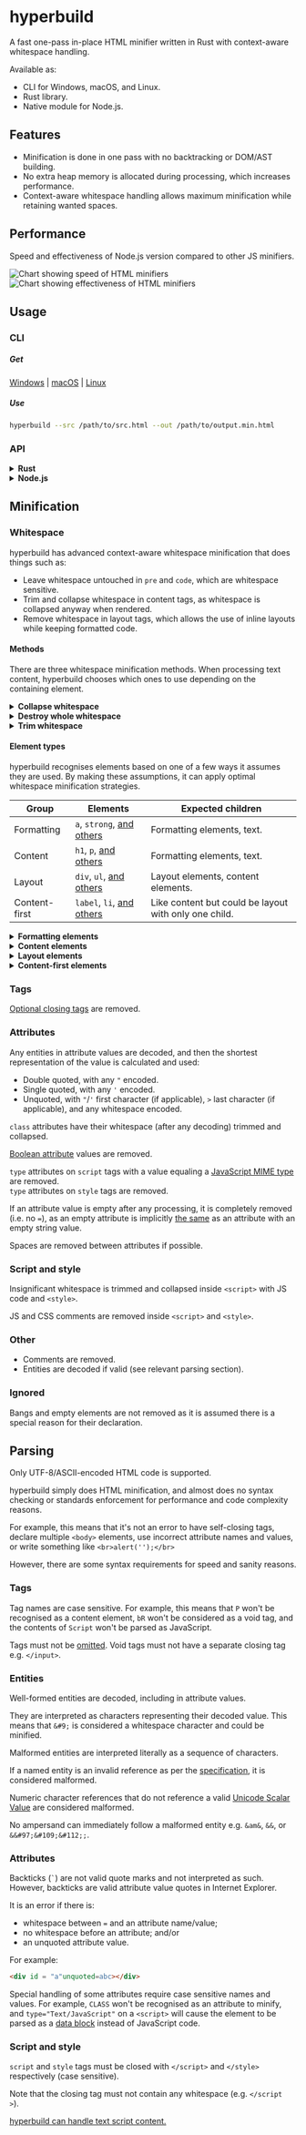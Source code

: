 # hyperbuild

A fast one-pass in-place HTML minifier written in Rust with context-aware whitespace handling.

Available as:
- CLI for Windows, macOS, and Linux.
- Rust library.
- Native module for Node.js.

## Features

- Minification is done in one pass with no backtracking or DOM/AST building.
- No extra heap memory is allocated during processing, which increases performance.
- Context-aware whitespace handling allows maximum minification while retaining wanted spaces.

## Performance

Speed and effectiveness of Node.js version compared to other JS minifiers.

![Chart showing speed of HTML minifiers](./bench/speed.png) ![Chart showing effectiveness of HTML minifiers](./bench/minification.png)

## Usage

### CLI

##### Get

[Windows](https://wilsonl.in/hyperbuild/bin/0.0.11-windows-x86_64.exe) |
[macOS](https://wilsonl.in/hyperbuild/bin/0.0.11-macos-x86_64) |
[Linux](https://wilsonl.in/hyperbuild/bin/0.0.11-linux-x86_64)

##### Use

```bash
hyperbuild --src /path/to/src.html --out /path/to/output.min.html
```

### API

<details>
<summary><strong>Rust</strong></summary>

##### Get

```toml
[dependencies]
hyperbuild = "0.0.11"
```

##### Use

```rust
use hyperbuild::hyperbuild;

fn main() {
    let mut code = b"<p>  Hello, world!  </p>"; 
    match hyperbuild(&mut code) {
        Ok(minified_len) => {}
        Err(error_type, error_at_char_no) => {}
    };
}
```

</details>

<details>
<summary><strong>Node.js</strong></summary>

hyperbuild is available as a [Node.js native module](https://www.npmjs.com/package/hyperbuild), and supports Node.js versions 8 and higher.

##### Get

Using npm:

```bash
npm i hyperbuild
```

Using Yarn:

```bash
yarn add hyperbuild
```

##### Use

```js
const hyperbuild = require("hyperbuild");

const minified = hyperbuild.minify("<p>  Hello, world!  </p>");
```

</details>

## Minification

### Whitespace

hyperbuild has advanced context-aware whitespace minification that does things such as:

- Leave whitespace untouched in `pre` and `code`, which are whitespace sensitive.
- Trim and collapse whitespace in content tags, as whitespace is collapsed anyway when rendered.
- Remove whitespace in layout tags, which allows the use of inline layouts while keeping formatted code.

#### Methods

There are three whitespace minification methods. When processing text content, hyperbuild chooses which ones to use depending on the containing element.

<details>
<summary><strong>Collapse whitespace</strong></summary>

> **Applies to:** any element except [whitespace sensitive](./src/spec/tag/wss.rs) elements.

Reduce a sequence of whitespace characters in text nodes to a single space (U+0020).

<table><thead><tr><th>Before<th>After<tbody><tr><td>

```html
<p>↵
··The·quick·brown·fox↵
··jumps·over·the·lazy↵
··dog.↵
</p>
```

<td>

```html
<p>·The·quick·brown·fox·jumps·over·the·lazy·dog.·</p>
```

</table>
</details>

<details>
<summary><strong>Destroy whole whitespace</strong></summary>

> **Applies to:** any element except [whitespace sensitive](./src/spec/tag/wss.rs), [content](./src/spec/tag/content.rs), [content-first](./src/spec/tag/contentfirst.rs), and [formatting](./src/spec/tag/formatting.rs) elements.

Remove any text nodes that only consist of whitespace characters.

<table><thead><tr><th>Before<th>After<tbody><tr><td>

```html
<ul>↵
··<li>A</li>↵
··<li>B</li>↵
··<li>C</li>↵
</ul>
```

<td>

```html
<ul>↵
··<li>A</li><li>B</li><li>C</li>↵
</ul>
```

</table>
</details>

<details>
<summary><strong>Trim whitespace</strong></summary>

> **Applies to:** any element except [whitespace sensitive](./src/spec/tag/wss.rs) and [formatting](./src/spec/tag/formatting.rs) elements.

Remove any leading/trailing whitespace from any leading/trailing text nodes of a tag.

<table><thead><tr><th>Before<th>After<tbody><tr><td>

```html
<p>↵
··Hey,·I·<em>just</em>·found↵
··out·about·this·<strong>cool</strong>·website!↵
··<sup>[1]</sup>↵
</p>
```

<td>

```html
<p>Hey,·I·<em>just</em>·found↵
··out·about·this·<strong>cool</strong>·website!↵
··<sup>[1]</sup></p>
```

</table>
</details>

#### Element types

hyperbuild recognises elements based on one of a few ways it assumes they are used. By making these assumptions, it can apply optimal whitespace minification strategies.

|Group|Elements|Expected children|
|---|---|---|
|Formatting|`a`, `strong`, [and others](./src/spec/tag/formatting.rs)|Formatting elements, text.|
|Content|`h1`, `p`, [and others](./src/spec/tag/content.rs)|Formatting elements, text.|
|Layout|`div`, `ul`, [and others](./src/spec/tag/layout.rs)|Layout elements, content elements.|
|Content-first|`label`, `li`, [and others](./src/spec/tag/contentfirst.rs)|Like content but could be layout with only one child.|

<details>
<summary><strong>Formatting elements</strong></summary>

> Whitespace is collapsed.

Formatting elements are usually inline elements that wrap around part of some text in a content element, so its whitespace isn't trimmed as they're probably part of the content.

</details>

<details>
<summary><strong>Content elements</strong></summary>

> Whitespace is trimmed and collapsed.

Content elements usually represent a contiguous and complete unit of content such as a paragraph. As such, whitespace is significant but sequences of them are most likely due to formatting.

###### Before

```html
<p>↵
··Hey,·I·<em>just</em>·found↵
··out·about·this·<strong>cool</strong>·website!↵
··<sup>[1]</sup>↵
</p>
```

###### After

```html
<p>Hey,·I·<em>just</em>·found·out·about·this·<strong>cool</strong>·website!·<sup>[1]</sup></p>
```

</details>

<details>
<summary><strong>Layout elements</strong></summary>

> Whitespace is trimmed and collapsed. Whole whitespace is removed.

These elements should only contain other elements and no text. This makes it possible to remove whole whitespace, which is useful when using `display: inline-block` so that whitespace between elements (e.g. indentation) does not alter layout and styling.

###### Before

```html
<ul>↵
··<li>A</li>↵
··<li>B</li>↵
··<li>C</li>↵
</ul>
```

###### After

```html
<ul><li>A</li><li>B</li><li>C</li></ul>
```

</details>

<details>
<summary><strong>Content-first elements</strong></summary>

> Whitespace is trimmed and collapsed.

These elements are usually like content elements but are occasionally used like a layout element with one child. Whole whitespace is not removed as it might contain content, but this is OK for using as layout as there is only one child and whitespace is trimmed.

###### Before

```html
<li>↵
··<article>↵
····<section></section>↵
····<section></section>↵
··</article>↵
</li>
```

###### After

```html
<li><article><section></section><section></section></article></li>
```

</details>

### Tags

[Optional closing tags](https://html.spec.whatwg.org/multipage/syntax.html#syntax-tag-omission) are removed.

### Attributes

Any entities in attribute values are decoded, and then the shortest representation of the value is calculated and used:

- Double quoted, with any `"` encoded.
- Single quoted, with any `'` encoded.
- Unquoted, with `"`/`'` first character (if applicable), `>` last character (if applicable), and any whitespace encoded.

`class` attributes have their whitespace (after any decoding) trimmed and collapsed.

[Boolean attribute](./gen/boolean_attrs.json) values are removed.

`type` attributes on `script` tags with a value equaling a [JavaScript MIME type](https://mimesniff.spec.whatwg.org/#javascript-mime-type) are removed.  
`type` attributes on `style` tags are removed.  

If an attribute value is empty after any processing, it is completely removed (i.e. no `=`), as an empty attribute is implicitly [the same](https://html.spec.whatwg.org/multipage/syntax.html#attributes-2) as an attribute with an empty string value.

Spaces are removed between attributes if possible.

### Script and style

Insignificant whitespace is trimmed and collapsed inside `<script>` with JS code and `<style>`.

JS and CSS comments are removed inside `<script>` and `<style>`.

### Other

- Comments are removed.
- Entities are decoded if valid (see relevant parsing section).

### Ignored

Bangs and empty elements are not removed as it is assumed there is a special reason for their declaration.

## Parsing

Only UTF-8/ASCII-encoded HTML code is supported.

hyperbuild simply does HTML minification, and almost does no syntax checking or standards enforcement for performance and code complexity reasons.

For example, this means that it's not an error to have self-closing tags, declare multiple `<body>` elements, use incorrect attribute names and values, or write something like `<br>alert('');</br>`

However, there are some syntax requirements for speed and sanity reasons.

### Tags

Tag names are case sensitive. For example, this means that `P` won't be recognised as a content element, `bR` won't be considered as a void tag, and the contents of `Script` won't be parsed as JavaScript.

Tags must not be [omitted](https://html.spec.whatwg.org/multipage/syntax.html#syntax-tag-omission). Void tags must not have a separate closing tag e.g. `</input>`.

### Entities

Well-formed entities are decoded, including in attribute values.

They are interpreted as characters representing their decoded value. This means that `&#9;` is considered a whitespace character and could be minified.

Malformed entities are interpreted literally as a sequence of characters.

If a named entity is an invalid reference as per the [specification](https://html.spec.whatwg.org/multipage/named-characters.html#named-character-references), it is considered malformed.

Numeric character references that do not reference a valid [Unicode Scalar Value](https://www.unicode.org/glossary/#unicode_scalar_value) are considered malformed.

No ampersand can immediately follow a malformed entity e.g. `&am&`, `&&`, or `&&#97;&#109;&#112;;`.

### Attributes

Backticks (`` ` ``) are not valid quote marks and not interpreted as such.
However, backticks are valid attribute value quotes in Internet Explorer.

It is an error if there is:

- whitespace between `=` and an attribute name/value;
- no whitespace before an attribute; and/or
- an unquoted attribute value.

For example:

```html
<div id = "a"unquoted=abc></div>
```

Special handling of some attributes require case sensitive names and values. For example, `CLASS` won't be recognised as an attribute to minify, and `type="Text/JavaScript"` on a `<script>` will cause the element to be parsed as a [data block](https://html.spec.whatwg.org/dev/scripting.html#data-block) instead of JavaScript code.

### Script and style

`script` and `style` tags must be closed with `</script>` and `</style>` respectively (case sensitive).

Note that the closing tag must not contain any whitespace (e.g. `</script  >`).

[hyperbuild can handle text script content.](./notes/Text%20script%20content.md)
